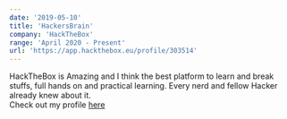 ```yaml
---
date: '2019-05-10'
title: 'HackersBrain'
company: 'HackTheBox'
range: 'April 2020 - Present'
url: 'https://app.hackthebox.eu/profile/303514'
---
```


HackTheBox is Amazing and I think the best platform to learn and break stuffs, full hands on and practical learning. Every nerd and fellow Hacker already knew about it.<br/>
Check out my profile [here](https://app.hackthebox.eu/profile/303514)
